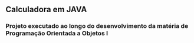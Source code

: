 ## Calculadora em JAVA
### Projeto executado ao longo do desenvolvimento da matéria de Programação Orientada a Objetos I
### 
